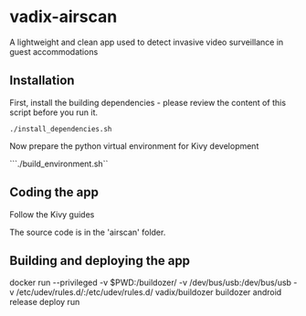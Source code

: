 # vadix-airscan
A lightweight and clean app used to detect invasive video surveillance in guest accommodations

## Installation

First, install the building dependencies - please review the content of this script before you run it.

```./install_dependencies.sh```

Now prepare the python virtual environment for Kivy development

```./build_environment.sh``

## Coding the app

Follow the Kivy guides

The source code is in the 'airscan' folder.

## Building and deploying the app

docker run --privileged -v $PWD:/buildozer/ -v /dev/bus/usb:/dev/bus/usb -v /etc/udev/rules.d/:/etc/udev/rules.d/ vadix/buildozer buildozer android release deploy run

